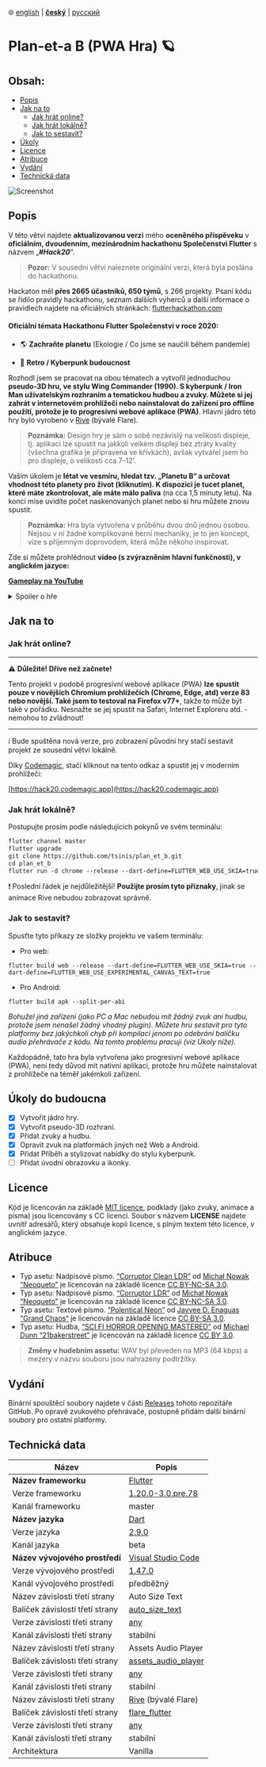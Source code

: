 ﻿﻿:globe_with_meridians:  [english](README.md)  |   **<u>český</u>**	|   [русский](README.ru.md)

# Plan-et-а B (PWA Hra) 🪐

## Obsah:
* [Popis](#Popis)
* [Jak na to](#Jak-na-to)
  * [Jak hrát online?](#Jak-hrát-online?)
  * [Jak hrát lokálně?](#Jak-hrát-lokálně?)
  * [Jak to sestavit?](#Jak-to-sestavit?)
* [Úkoly](#Úkoly-do-budoucna)
* [Licence](#Licence)
* [Atribuce](#Atribuce)
* [Vydání](#Vydání)
* [Technická data](#Technická-data)

![Screenshot](preview.gif)

## Popis

V této větvi najdete **aktualizovanou verzi**  mého **oceněného příspěveku** v **oficiálním, dvoudenním, mezinárodním hackathonu Společenství Flutter** s názvem „***#Hack20***“.
> **Pozor:** V sousední větvi naleznete originální verzi, která byla poslána do hackathonu.

Hackaton měl **přes 2665 účastníků, 650 týmů**, s 266 projekty. Psaní kódu se řídilo pravidly hackathonu, seznam dalších výherců a další informace o pravidlech najdete na oficiálních stránkách: [flutterhackathon.com](https://flutterhackathon.com)

#### Oficiální témata Hackathonu Flutter Společenství v roce 2020:

* 🌎 **Zachraňte planetu** (Ekologie / Co jsme se naučili během pandemie)

* 👾 **Retro / Kyberpunk budoucnost**

Rozhodl jsem se pracovat na obou tématech a vytvořil jednoduchou **pseudo-3D hru, ve stylu Wing Commander (1990). S kyberpunk / Iron Man uživatelským rozhraním a tematickou hudbou a zvuky. Můžete si jej zahrát v internetovém prohlížeči nebo nainstalovat do zařízení pro offline použití, protože je to progresivní webové aplikace (PWA)**. Hlavní jádro této hry bylo vyrobeno v [Rive](https://rive.app) (bývalé Flare).
> **Poznámka:** Design hry je sám o sobě nezávislý na velikosti displeje, tj. aplikaci lze spustit na jakkoli velkém displeji bez ztráty kvality (všechna grafika je připravena ve křivkách), avšak vytvářel jsem ho pro displeje, o velikosti cca 7-12'.

Vaším úkolem je **létat ve vesmíru, hledat tzv. „Planetu B“ a určovat vhodnost této planety pro život (kliknutím). K dispozici je tucet planet, které máte zkontrolovat, ale máte málo paliva** (na cca 1,5 minuty letu). Na konci mise uvidíte počet naskenovaných planet nebo si hru můžete znovu spustit.

> **Poznámka:** Hra byla vytvořena v průběhu dvou dnů jednou osobou. Nejsou v ní žádné komplikované herní mechaniky, je to jen koncept, vize s příjemným doprovodem, která může někoho inspirovat.

Zde si můžete prohlédnout **video (s zvýrazněním hlavní funkčnosti), v anglickém jazyce:**

**[Gameplay na YouTube](https://youtu.be/_hoEp9jGoLc)**

<details>
  <summary>Spoiler o hře</summary>

Tady neexistuje žádná planeta B (vhodná pro život). A je to hlavní bod této hry a filozofická část vztahující se k tématu ekologie... **Musíme se starat o naši Zemi.**

</details>

## Jak na to

### Jak hrát online?

---

:warning: **Důležité! Dříve než začnete!**


Tento projekt v podobě progresivní webové aplikace (PWA) **lze spustit pouze v novějších Chromium prohlížečích (Chrome, Edge, atd) verze 83 nebo novější. Také jsem to testoval na Firefox v77+**, takže to může být také v pořádku. Nesnažte se jej spustit na Safari, Internet Exploreru atd. - nemohou to zvládnout!

---
:information_source: Bude spuštěna nová verze, pro zobrazení původní hry stačí sestavit projekt ze sousední větvi lokálně.

Díky [Codemagic](https://codemagic.io), stačí kliknout na tento odkaz a spustit jej v moderním prohlížeči:

[https://hack20.codemagic.app](https://hack20.codemagic.app)

### Jak hrát lokálně?
Postupujte prosím podle následujících pokynů ve svém terminálu:
````markdown
flutter channel master
flutter upgrade
git clone https://github.com/tsinis/plan_et_b.git
cd plan_et_b
flutter run -d chrome --release --dart-define=FLUTTER_WEB_USE_SKIA=true --dart-define=FLUTTER_WEB_USE_EXPERIMENTAL_CANVAS_TEXT=true
````

:exclamation: Poslední řádek je nejdůležitější! **Použijte prosím tyto příznaky**, jinak se animace Rive nebudou zobrazovat správně.

### Jak to sestavit?

Spusťte tyto příkazy ze složky projektu ve vašem terminálu:

* Pro web:
```
flutter build web --release --dart-define=FLUTTER_WEB_USE_SKIA=true --dart-define=FLUTTER_WEB_USE_EXPERIMENTAL_CANVAS_TEXT=true
```

* Pro Android:
```
flutter build apk --split-per-abi
```

*Bohužel jiná zařízení (jako PC a Mac nebudou mít žádný zvuk ani hudbu, protože jsem nenašel žádný vhodný plugin). Můžete hru sestavit pro tyto platformy bez jakýchkoli chyb při kompilaci jenom po odebrání balíčku audio přehrávače z kódu. Na tomto problému pracuji (viz Úkoly níže).*

Každopádně, tato hra byla vytvořena jako progresivní webové aplikace (PWA), není tedy důvod mít nativní aplikaci, protože hru můžete nainstalovat z prohlížeče na téměř jakémkoli zařízení.

## Úkoly do budoucna

- [x] Vytvořit jádro hry.
- [x] Vytvořit pseudo-3D rozhraní.
- [x] Přidat zvuky a hudbu.
- [x] Opravit zvuk na platformách jiných než Web a Android.
- [x] Přidat Příběh a stylizovat nabídky do stylu kyberpunk.
- [ ] Přidat úvodní obrazovku a ikonky.

## Licence
Kód je licencován na základě [MIT licence](./LICENSE), podklady (jako zvuky, animace a písma) jsou licencovány s CC licenci. Soubor s názvem **LICENSE** najdete uvnitř adresářů, který obsahuje kopii licence, s plným textem této licence, v anglickém jazyce.

## Atribuce

* Typ asetu: Nadpisové písmo.
[“Corruptor Clean LDR”](https://fontstruct.com/fontstructions/show/985416)
od [Michał Nowak “Neoqueto”](https://fontstruct.com/fontstructors/196948/neoqueto)
je licencován na základě licence [CC BY-NC-SA 3.0](https://creativecommons.org/licenses/by-nc-sa/3.0/).
* Typ asetu: Nadpisové písmo.
[“Corruptor LDR”](https://fontstruct.com/fontstructions/show/983353)
od [Michał Nowak “Neoqueto”](https://fontstruct.com/fontstructors/196948/neoqueto)
je licencován na základě licence [CC BY-NC-SA 3.0](http://creativecommons.org/licenses/by-nc-sa/3.0/).
* Typ asetu: Textové písmo.
[“Polentical Neon”](https://www.dafont.com/polentical-neon.font)
od [Jayvee D. Enaguas “Grand Chaos“](https://harvettfox96.neocities.org)
je licencován na základě licence [CC BY-SA 3.0](https://creativecommons.org/licenses/by-sa/3.0/).
* Typ asetu: Hudba,
[“SCI FI HORROR OPENING MASTERED”](https://soundcloud.com/21bakerstreet/sci-fi-horror-opening-mastered)
od [Michael Dunn “21bakerstreet”](https://soundcloud.com/21bakerstreet)
je licencován na základě licence [CC BY 3.0](https://creativecommons.org/licenses/by/3.0/).
>**Změny v hudebním assetu:** WAV byl převeden na MP3 (64 kbps) a mezery v názvu souboru jsou nahrazeny podtržítky.

## Vydání

Binární spouštěcí soubory najdete v části [Releases](https://github.com/tsinis/plan_et_b/releases) tohoto repozitáře GitHub. Po opravě zvukového přehrávače, postupně přidám další binární soubory pro ostatní platformy.

## Technická data

| Název | Popis |
| ---- | ----------- |
| **Název frameworku** | [Flutter](https://flutter.dev) |
| Verze frameworku | [1.20.0-3.0.pre.78](https://github.com/flutter/flutter) |
| Kanál frameworku | master |
| **Název jazyka** | [Dart](https://dart.dev) |
| Verze jazyka | [2.9.0](https://github.com/dart-lang) |
| Kanál jazyka | beta |
| **Název vývojového prostředí** | [Visual Studio Code](https://code.visualstudio.com/insiders/) |
| Verze vývojového prostředí | [1.47.0](https://github.com/microsoft/vscode) |
| Kanál vývojového prostředí | předběžný |
| Název závislosti třetí strany | Auto Size Text|
| Balíček závislosti třetí strany | [auto_size_text](https://pub.dev/packages/auto_size_text) |
| Verze závislosti třetí strany | [any](https://github.com/leisim/auto_size_text) |
| Kanál závislosti třetí strany | stabilní |
| Název závislosti třetí strany | Assets Audio Player |
| Balíček závislosti třetí strany | [assets_audio_player](https://pub.dev/packages/assets_audio_player) |
| Verze závislosti třetí strany | [any](https://github.com/florent37/Flutter-AudioPlayer) |
| Kanál závislosti třetí strany | stabilní |
| Název závislosti třetí strany | [Rive](https://rive.app) (bývalé Flare) |
| Balíček závislosti třetí strany | [flare_flutter](https://pub.dev/packages/flare_flutter) |
| Verze závislosti třetí strany | [any](https://github.com/2d-inc/Flare-Flutter) |
| Kanál závislosti třetí strany | stabilní |
| Architektura | Vanilla |
